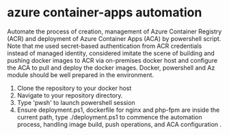 # azure container-apps automation
Automate the process of creation, management of Azure Container Registry (ACR) and deployment of Azure Container Apps (ACA) by powershell script. Note that me used secret-based authentication from ACR credentials instead of managed identity, considered imitate the scene of building and pushing docker images to ACR via on-premises docker host and configure the ACA to pull and deploy the docker images. Docker, powershell and Az module should be well prepared in the environment. 

  1. Clone the repository to your docker host
  2. Navigate to your repository directory.
  3. Type 'pwsh' to launch powershell session
  4. Ensure deployment.ps1, dockerfile for nginx and php-fpm are inside the current path, type ./deployment.ps1 to commence the automation process, handling image build, push operations, and ACA configuration .  



